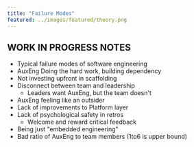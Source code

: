 ```yaml
---
title: "Failure Modes"
featured: ../images/featured/theory.png
---
```



## WORK IN PROGRESS NOTES
- Typical failure modes of software engineering
- AuxEng Doing the hard work, building dependency
- Not investing upfront in scaffolding
- Disconnect between team and leadership
    - Leaders want AuxEng, but the team doesn't
- AuxEng feeling like an outsider
- Lack of improvements to Platform layer
- Lack of psychological safety in retros
    - Welcome and reward critical feedback
- Being just "embedded engineering"
- Bad ratio of AuxEng to team members (1to6 is upper bound)